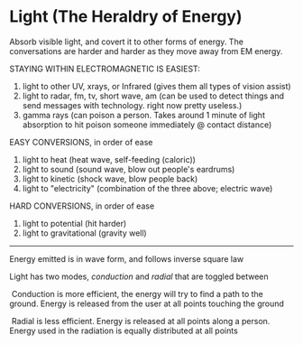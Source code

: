 # Light  (The Heraldry of Energy)

Absorb visible light, and covert it to other forms of energy. The conversations are harder and harder as they move away from EM energy.

STAYING WITHIN ELECTROMAGNETIC IS EASIEST:

1. light to other UV, xrays, or Infrared (gives them all types of vision assist)
2. light to radar, fm, tv, short wave, am (can be used to detect things and send messages with technology. right now pretty useless.)
3. gamma rays (can poison a person. Takes around 1 minute of light absorption to hit poison someone immediately @ contact distance)

EASY CONVERSIONS, in order of ease

1. light to heat (heat wave, self-feeding (caloric))
2. light to sound (sound wave, blow out people's eardrums)
3. light to kinetic (shock wave, blow people back)
4. light to "electricity" (combination of the three above; electric wave)

HARD CONVERSIONS, in order of ease

1. light to potential (hit harder)
2. light to gravitational (gravity well)

----

Energy emitted is in wave form, and follows inverse square law

Light has two modes, *conduction* and *radial* that are toggled between

​	Conduction is more efficient, the energy will try to find a path to the ground. Energy is released from the user at all points touching 	the ground

​	Radial is less efficient. Energy is released at all points along a person. Energy used in the radiation is equally distributed at all 	points

